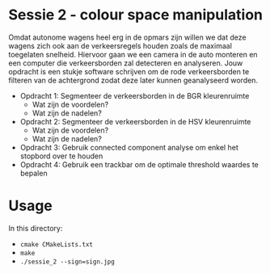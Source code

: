 # Sessie 2 - colour space manipulation

Omdat autonome wagens heel erg in de opmars zijn willen we dat deze wagens zich ook aan de verkeersregels houden zoals de maximaal toegelaten snelheid. Hiervoor gaan we een camera in de auto monteren en een computer die verkeersborden zal detecteren en analyseren. Jouw opdracht is een stukje software schrijven om de rode verkeersborden te filteren van de achtergrond zodat deze later kunnen geanalyseerd worden.

* Opdracht 1: Segmenteer de verkeersborden in de BGR kleurenruimte
   - Wat zijn de voordelen?
   - Wat zijn de nadelen?
* Opdracht 2: Segmenteer de verkeersborden in de HSV kleurenruimte
   - Wat zijn de voordelen?
   - Wat zijn de nadelen?
* Opdracht 3: Gebruik connected component analyse om enkel het stopbord over te houden
* Opdracht 4: Gebruik een trackbar om de optimale threshold waardes te bepalen

# Usage
In this directory:
- `cmake CMakeLists.txt`
- `make`
- `./sessie_2 --sign=sign.jpg`
